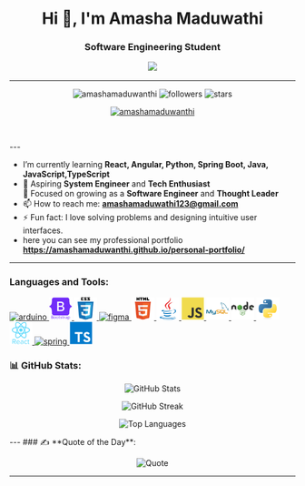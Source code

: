 <h1 align="center">Hi 👋, I'm Amasha Maduwathi</h1>
<h3 align="center">Software Engineering Student</h3>

<p align="center">
  <img src="https://readme-typing-svg.herokuapp.com?color=E22FE4&width=380&height=28&lines=Hi👋+I'm+Amasha+Maduwathi+...;Software+Engineering+Student+...;Exploring+Java+...;Learning+Something+New+Everyday...;Nice+To+Meet+You+...&center=true">
</p>

---

<p align="center">
  <img src="https://komarev.com/ghpvc/?username=amashamaduwanthi&label=Profile%20views&color=brightgreen&style=flat" alt="amashamaduwanthi" />
  <img src="https://img.shields.io/github/followers/amashamaduwanthi?label=Followers&style=social" alt="followers" />
  <img src="https://img.shields.io/github/stars/amashamaduwanthi?label=Stars" alt="stars" />
</p>
<p align="center"> 
  <a href="https://github.com/ryo-ma/github-profile-trophy"><img src="https://github-profile-trophy.vercel.app/?username=amashamaduwanthi&theme=darkhub&no-frame=true&row=1&column=6" alt="amashamaduwanthi" /></a> 
</p>
<p align="center">
  <a href="https://twitter.com/" target="blank">
    <img src="https://img.shields.io/twitter/follow/?logo=twitter&style=for-the-badge" alt="" />
  </a>
</p>
---

- I’m currently learning **React, Angular, Python, Spring Boot, Java, JavaScript,TypeScript**
- 💼 Aspiring **System Engineer** and **Tech Enthusiast**  
🎯 Focused on growing as a **Software Engineer** and **Thought Leader**  
- 📫 How to reach me: **amashamaduwathi123@gmail.com**  
- ⚡ Fun fact: I love solving problems and designing intuitive user interfaces.
- here you can see my professional portfolio **https://amashamaduwanthi.github.io/personal-portfolio/**

---

<h3 align="left">Languages and Tools:</h3>
<p align="left">
  <a href="https://www.arduino.cc/" target="_blank" rel="noreferrer">
    <img src="https://cdn.worldvectorlogo.com/logos/arduino-1.svg" alt="arduino" width="40" height="40" />
  </a>
  <a href="https://getbootstrap.com" target="_blank" rel="noreferrer">
    <img src="https://raw.githubusercontent.com/devicons/devicon/master/icons/bootstrap/bootstrap-plain-wordmark.svg" alt="bootstrap" width="40" height="40" />
  </a>
  <a href="https://www.w3schools.com/css/" target="_blank" rel="noreferrer">
    <img src="https://raw.githubusercontent.com/devicons/devicon/master/icons/css3/css3-original-wordmark.svg" alt="css3" width="40" height="40" />
  </a>
  <a href="https://www.figma.com/" target="_blank" rel="noreferrer">
    <img src="https://www.vectorlogo.zone/logos/figma/figma-icon.svg" alt="figma" width="40" height="40" />
  </a>
  <a href="https://www.w3.org/html/" target="_blank" rel="noreferrer">
    <img src="https://raw.githubusercontent.com/devicons/devicon/master/icons/html5/html5-original-wordmark.svg" alt="html5" width="40" height="40" />
  </a>
  <a href="https://www.java.com" target="_blank" rel="noreferrer">
    <img src="https://raw.githubusercontent.com/devicons/devicon/master/icons/java/java-original.svg" alt="java" width="40" height="40" />
  </a>
  <a href="https://developer.mozilla.org/en-US/docs/Web/JavaScript" target="_blank" rel="noreferrer">
    <img src="https://raw.githubusercontent.com/devicons/devicon/master/icons/javascript/javascript-original.svg" alt="javascript" width="40" height="40" />
  </a>
  <a href="https://www.mysql.com/" target="_blank" rel="noreferrer">
    <img src="https://raw.githubusercontent.com/devicons/devicon/master/icons/mysql/mysql-original-wordmark.svg" alt="mysql" width="40" height="40" />
  </a>
  <a href="https://nodejs.org" target="_blank" rel="noreferrer">
    <img src="https://raw.githubusercontent.com/devicons/devicon/master/icons/nodejs/nodejs-original-wordmark.svg" alt="nodejs" width="40" height="40" />
  </a>
  <a href="https://www.python.org" target="_blank" rel="noreferrer">
    <img src="https://raw.githubusercontent.com/devicons/devicon/master/icons/python/python-original.svg" alt="python" width="40" height="40" />
  </a>
  <a href="https://reactjs.org/" target="_blank" rel="noreferrer">
    <img src="https://raw.githubusercontent.com/devicons/devicon/master/icons/react/react-original-wordmark.svg" alt="react" width="40" height="40" />
  </a>
  <a href="https://spring.io/" target="_blank" rel="noreferrer">
    <img src="https://www.vectorlogo.zone/logos/springio/springio-icon.svg" alt="spring" width="40" height="40" />
  </a>
  <a href="https://www.typescriptlang.org/" target="_blank" rel="noreferrer">
    <img src="https://raw.githubusercontent.com/devicons/devicon/master/icons/typescript/typescript-original.svg" alt="typescript" width="40" height="40" />
  </a>
</p>

### 📊 **GitHub Stats**:
<p align="center">
  <img src="https://github-readme-stats.vercel.app/api?username=amashamaduwanthi&show_icons=true&theme=tokyonight" alt="GitHub Stats" width="50%" />
</p>
<p align="center">
  <img src="https://github-readme-streak-stats.herokuapp.com/?user=amashamaduwanthi&theme=radical" alt="GitHub Streak" width="50%" />
</p>
<p align="center">
  <img src="https://github-readme-stats.vercel.app/api/top-langs/?username=amashamaduwanthi&layout=compact&theme=highcontrast" alt="Top Languages" width="50%" />
</p>
---
### ✍️ **Quote of the Day**:
<p align="center">
  <img src="https://quotes-github-readme.vercel.app/api?type=horizontal&theme=tokyonight" alt="Quote" />
</p>

---


